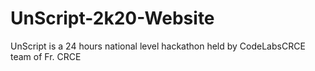 # UnScript-2k20-Website
UnScript is a 24 hours national level hackathon held by CodeLabsCRCE team of Fr. CRCE
